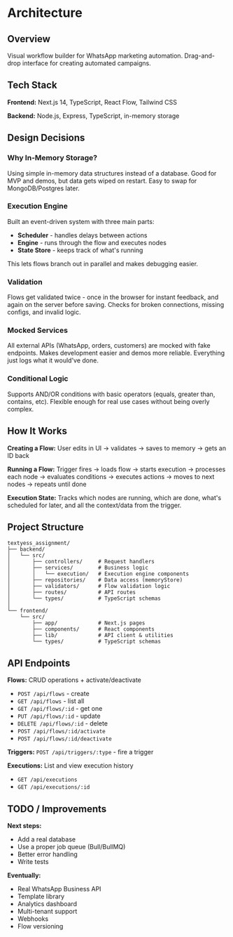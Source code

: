 # Architecture

## Overview
Visual workflow builder for WhatsApp marketing automation. Drag-and-drop interface for creating automated campaigns.

## Tech Stack

**Frontend:** Next.js 14, TypeScript, React Flow, Tailwind CSS

**Backend:** Node.js, Express, TypeScript, in-memory storage

## Design Decisions

### Why In-Memory Storage?
Using simple in-memory data structures instead of a database. Good for MVP and demos, but data gets wiped on restart. Easy to swap for MongoDB/Postgres later.

### Execution Engine
Built an event-driven system with three main parts:
- **Scheduler** - handles delays between actions
- **Engine** - runs through the flow and executes nodes
- **State Store** - keeps track of what's running

This lets flows branch out in parallel and makes debugging easier.

### Validation
Flows get validated twice - once in the browser for instant feedback, and again on the server before saving. Checks for broken connections, missing configs, and invalid logic.

### Mocked Services
All external APIs (WhatsApp, orders, customers) are mocked with fake endpoints. Makes development easier and demos more reliable. Everything just logs what it would've done.

### Conditional Logic
Supports AND/OR conditions with basic operators (equals, greater than, contains, etc). Flexible enough for real use cases without being overly complex.

## How It Works

**Creating a Flow:**
User edits in UI → validates → saves to memory → gets an ID back

**Running a Flow:**
Trigger fires → loads flow → starts execution → processes each node → evaluates conditions → executes actions → moves to next nodes → repeats until done

**Execution State:**
Tracks which nodes are running, which are done, what's scheduled for later, and all the context/data from the trigger.

## Project Structure

```
textyess_assignment/
├── backend/
│   └── src/
│       ├── controllers/     # Request handlers
│       ├── services/        # Business logic
│       │   └── execution/   # Execution engine components
│       ├── repositories/    # Data access (memoryStore)
│       ├── validators/      # Flow validation logic
│       ├── routes/          # API routes
│       └── types/           # TypeScript schemas
│
└── frontend/
    └── src/
        ├── app/             # Next.js pages
        ├── components/      # React components
        ├── lib/             # API client & utilities
        └── types/           # TypeScript schemas

```

## API Endpoints

**Flows:** CRUD operations + activate/deactivate
- `POST /api/flows` - create
- `GET /api/flows` - list all
- `GET /api/flows/:id` - get one
- `PUT /api/flows/:id` - update
- `DELETE /api/flows/:id` - delete
- `POST /api/flows/:id/activate` 
- `POST /api/flows/:id/deactivate`

**Triggers:** `POST /api/triggers/:type` - fire a trigger

**Executions:** List and view execution history
- `GET /api/executions`
- `GET /api/executions/:id`

## TODO / Improvements

**Next steps:**
- Add a real database
- Use a proper job queue (Bull/BullMQ)
- Better error handling
- Write tests

**Eventually:**
- Real WhatsApp Business API
- Template library
- Analytics dashboard
- Multi-tenant support
- Webhooks
- Flow versioning
